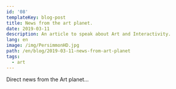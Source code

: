 ```yaml
---
id: '08'
templateKey: blog-post
title: News from the art planet.
date: 2019-03-11
description: An article to speak about Art and Interactivity.
lang: en
image: /img/PersimmonHD.jpg
path: /en/blog/2019-03-11-news-from-art-planet
tags:
  - art
---
```

Direct news from the Art planet...
